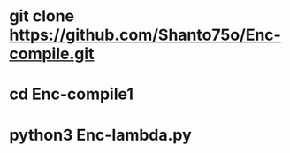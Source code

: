 #        git clone https://github.com/Shanto75o/Enc-compile.git

#        cd Enc-compile1

#        python3 Enc-lambda.py





